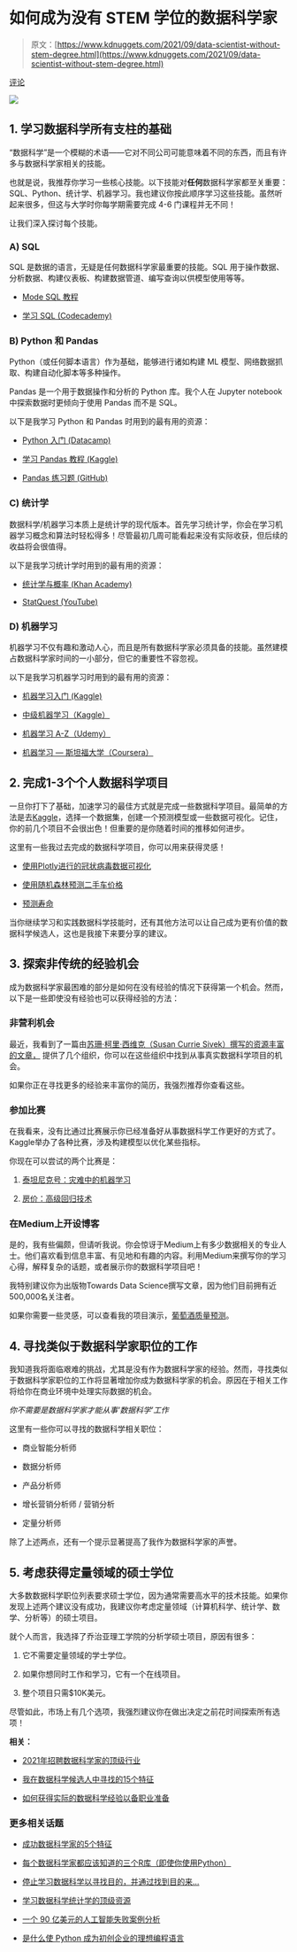 # 如何成为没有 STEM 学位的数据科学家

> 原文：[https://www.kdnuggets.com/2021/09/data-scientist-without-stem-degree.html](https://www.kdnuggets.com/2021/09/data-scientist-without-stem-degree.html)

[评论](#comments)

![](../Images/92926af809534079a95b92b9346e1a36.png)

## 1. 学习数据科学所有支柱的基础

“数据科学”是一个模糊的术语——它对不同公司可能意味着不同的东西，而且有许多与数据科学家相关的技能。

也就是说，我推荐你学习一些核心技能。以下技能对**任何**数据科学家都至关重要：SQL、Python、统计学、机器学习。我也建议你按此顺序学习这些技能。虽然听起来很多，但这与大学时你每学期需要完成 4-6 门课程并无不同！

让我们深入探讨每个技能。

### A) SQL

SQL 是数据的语言，无疑是任何数据科学家最重要的技能。SQL 用于操作数据、分析数据、构建仪表板、构建数据管道、编写查询以供模型使用等等。

+   [Mode SQL 教程](https://mode.com/sql-tutorial/)

+   [学习 SQL (Codecademy)](https://www.codecademy.com/learn/learn-sql)

### B) Python 和 Pandas

Python（或任何脚本语言）作为基础，能够进行诸如构建 ML 模型、网络数据抓取、构建自动化脚本等多种操作。

Pandas 是一个用于数据操作和分析的 Python 库。我个人在 Jupyter notebook 中探索数据时更倾向于使用 Pandas 而不是 SQL。

以下是我学习 Python 和 Pandas 时用到的最有用的资源：

+   [Python 入门 (Datacamp)](https://www.datacamp.com/courses/intro-to-python-for-data-science)

+   [学习 Pandas 教程 (Kaggle)](https://www.kaggle.com/learn/pandas)

+   [Pandas 练习题 (GitHub)](https://github.com/guipsamora/pandas_exercises)

### C) 统计学

数据科学/机器学习本质上是统计学的现代版本。首先学习统计学，你会在学习机器学习概念和算法时轻松得多！尽管最初几周可能看起来没有实际收获，但后续的收益将会很值得。

以下是我学习统计学时用到的最有用的资源：

+   [统计学与概率 (Khan Academy)](https://www.khanacademy.org/math/statistics-probability)

+   [StatQuest (YouTube)](https://www.youtube.com/user/joshstarmer)

### D) 机器学习

机器学习不仅有趣和激动人心，而且是所有数据科学家必须具备的技能。虽然建模占数据科学家时间的一小部分，但它的重要性不容忽视。

以下是我学习机器学习时用到的最有用的资源：

+   [机器学习入门 (Kaggle)](https://www.kaggle.com/learn/intro-to-machine-learning)

+   [中级机器学习（Kaggle）](https://www.kaggle.com/learn/intermediate-machine-learning)

+   [机器学习 A-Z（Udemy）](https://www.udemy.com/share/101WciAkAYd1tRTXg=/)

+   [机器学习 — 斯坦福大学（Coursera）](https://www.coursera.org/learn/machine-learning)

## 2. 完成1-3个个人数据科学项目

一旦你打下了基础，加速学习的最佳方式就是完成一些数据科学项目。最简单的方法是去[Kaggle](https://www.kaggle.com/)，选择一个数据集，创建一个预测模型或一些数据可视化。记住，你的前几个项目不会很出色！但重要的是你随着时间的推移如何进步。

这里有一些我过去完成的数据科学项目，你可以用来获得灵感！

+   [使用Plotly进行的冠状病毒数据可视化](https://towardsdatascience.com/coronavirus-data-visualizations-using-plotly-cfbdb8fcfc3d)

+   [使用随机森林预测二手车价格](https://towardsdatascience.com/a-machine-learning-project-predicting-used-car-prices-efbc4d2a4998)

+   [预测寿命](https://medium.com/swlh/predicting-life-expectancy-w-regression-b794ca457cd4)

当你继续学习和实践数据科学技能时，还有其他方法可以让自己成为更有价值的数据科学候选人，这也是我接下来要分享的建议。

## 3. 探索非传统的经验机会

成为数据科学家最困难的部分是如何在没有经验的情况下获得第一个机会。然而，以下是一些即使没有经验也可以获得经验的方法：

### 非营利机会

最近，我看到了一篇由[苏珊·柯里·西维克（Susan Currie Sivek）撰写的资源丰富的文章，](https://medium.com/swlh/data-science-volunteering-ways-to-help-2c2d0f5dd9ff) 提供了几个组织，你可以在这些组织中找到从事真实数据科学项目的机会。

如果你正在寻找更多的经验来丰富你的简历，我强烈推荐你查看这些。

### 参加比赛

在我看来，没有比通过比赛展示你已经准备好从事数据科学工作更好的方式了。Kaggle举办了各种比赛，涉及构建模型以优化某些指标。

你现在可以尝试的两个比赛是：

1.  [泰坦尼克号：灾难中的机器学习](https://www.kaggle.com/c/titanic)

1.  [房价：高级回归技术](https://www.kaggle.com/c/house-prices-advanced-regression-techniques)

### 在Medium上开设博客

是的，我有些偏颇，但请听我说。你会惊讶于Medium上有多少数据相关的专业人士。他们喜欢看到信息丰富、有见地和有趣的内容。利用Medium来撰写你的学习心得，解释复杂的话题，或者展示你的数据科学项目吧！

我特别建议你为出版物Towards Data Science撰写文章，因为他们目前拥有近500,000名关注者。

如果你需要一些灵感，可以查看我的项目演示，[葡萄酒质量预测](https://towardsdatascience.com/predicting-wine-quality-with-several-classification-techniques-179038ea6434)。

## 4\. 寻找类似于数据科学家职位的工作

我知道我将面临艰难的挑战，尤其是没有作为数据科学家的经验。然而，寻找类似于数据科学家职位的工作将显著增加你成为数据科学家的机会。原因在于相关工作将给你在商业环境中处理实际数据的机会。

*你不需要是数据科学家才能从事‘数据科学’工作*

这里有一些你可以寻找的数据科学相关职位：

+   商业智能分析师

+   数据分析师

+   产品分析师

+   增长营销分析师 / 营销分析

+   定量分析师

除了上述两点，还有一个提示显著提高了我作为数据科学家的声誉。

## 5\. 考虑获得定量领域的硕士学位

大多数数据科学职位列表要求硕士学位，因为通常需要高水平的技术技能。如果你发现上述两个建议没有成功，我建议你考虑定量领域（计算机科学、统计学、数学、分析等）的硕士项目。

就个人而言，我选择了乔治亚理工学院的分析学硕士项目，原因有很多：

1.  它不需要定量领域的学士学位。

1.  如果你想同时工作和学习，它有一个在线项目。

1.  整个项目只需$10K美元。

尽管如此，市场上有几个选项，我强烈建议你在做出决定之前花时间探索所有选项！

**相关：**

+   [2021年招聘数据科学家的顶级行业](https://www.kdnuggets.com/2021/08/top-industries-hiring-data-scientists-2021the-top-industries-hiring-data-scientists-in-2021.html)

+   [我在数据科学候选人中寻找的15个特征](https://www.kdnuggets.com/2021/08/15-things-data-science-candidates.html)

+   [如何获得实际的数据科学经验以备职业准备](https://www.kdnuggets.com/2021/07/practical-data-science-experience-career-ready.html)

### 更多相关话题

+   [成功数据科学家的5个特征](https://www.kdnuggets.com/2021/12/5-characteristics-successful-data-scientist.html)

+   [每个数据科学家都应该知道的三个R库（即使你使用Python）](https://www.kdnuggets.com/2021/12/three-r-libraries-every-data-scientist-know-even-python.html)

+   [停止学习数据科学以寻找目的，并通过找到目的来…](https://www.kdnuggets.com/2021/12/stop-learning-data-science-find-purpose.html)

+   [学习数据科学统计学的顶级资源](https://www.kdnuggets.com/2021/12/springboard-top-resources-learn-data-science-statistics.html)

+   [一个 90 亿美元的人工智能失败案例分析](https://www.kdnuggets.com/2021/12/9b-ai-failure-examined.html)

+   [是什么使 Python 成为初创企业的理想编程语言](https://www.kdnuggets.com/2021/12/makes-python-ideal-programming-language-startups.html)
